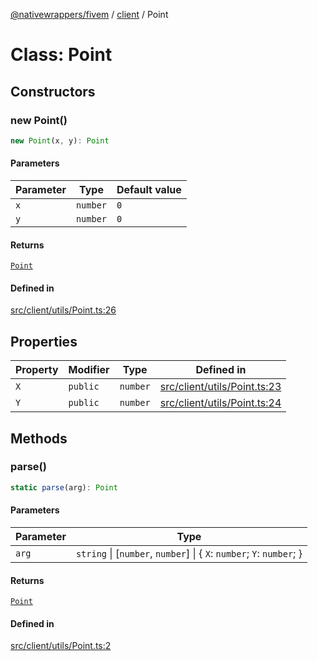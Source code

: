 [@nativewrappers/fivem](../../README.md) / [client](../README.md) / Point

# Class: Point

## Constructors

### new Point()

```ts
new Point(x, y): Point
```

#### Parameters

| Parameter | Type | Default value |
| ------ | ------ | ------ |
| `x` | `number` | `0` |
| `y` | `number` | `0` |

#### Returns

[`Point`](Point.md)

#### Defined in

[src/client/utils/Point.ts:26](https://github.com/nativewrappers/fivem/blob/6b247f1270087bcd3ee455389e3e7f1c86c9b619/src/client/utils/Point.ts#L26)

## Properties

| Property | Modifier | Type | Defined in |
| ------ | ------ | ------ | ------ |
| `X` | `public` | `number` | [src/client/utils/Point.ts:23](https://github.com/nativewrappers/fivem/blob/6b247f1270087bcd3ee455389e3e7f1c86c9b619/src/client/utils/Point.ts#L23) |
| `Y` | `public` | `number` | [src/client/utils/Point.ts:24](https://github.com/nativewrappers/fivem/blob/6b247f1270087bcd3ee455389e3e7f1c86c9b619/src/client/utils/Point.ts#L24) |

## Methods

### parse()

```ts
static parse(arg): Point
```

#### Parameters

| Parameter | Type |
| ------ | ------ |
| `arg` | `string` \| [`number`, `number`] \| \{ `X`: `number`; `Y`: `number`; \} |

#### Returns

[`Point`](Point.md)

#### Defined in

[src/client/utils/Point.ts:2](https://github.com/nativewrappers/fivem/blob/6b247f1270087bcd3ee455389e3e7f1c86c9b619/src/client/utils/Point.ts#L2)
